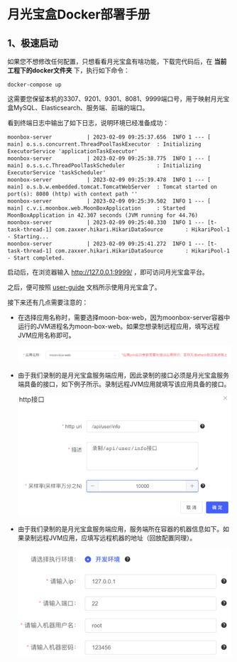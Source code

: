 # 月光宝盒Docker部署手册

## 1、极速启动

如果您不想修改任何配置，只想看看月光宝盒有啥功能，下载完代码后，在 **当前工程下的docker文件夹** 下，执行如下命令：

```shell
docker-compose up
```

这需要您保留本机的3307、9201、9301、8081、9999端口号，用于映射月光宝盒MySQL、Elasticsearch、服务端、前端的端口。

看到终端日志中输出了如下日志，说明环境已经准备成功：

```log
moonbox-server           | 2023-02-09 09:25:37.656  INFO 1 --- [           main] o.s.s.concurrent.ThreadPoolTaskExecutor  : Initializing ExecutorService 'applicationTaskExecutor'
moonbox-server           | 2023-02-09 09:25:38.775  INFO 1 --- [           main] o.s.s.c.ThreadPoolTaskScheduler          : Initializing ExecutorService 'taskScheduler'
moonbox-server           | 2023-02-09 09:25:39.478  INFO 1 --- [           main] o.s.b.w.embedded.tomcat.TomcatWebServer  : Tomcat started on port(s): 8080 (http) with context path ''
moonbox-server           | 2023-02-09 09:25:39.502  INFO 1 --- [           main] c.v.i.moonbox.web.MoonBoxApplication     : Started MoonBoxApplication in 42.307 seconds (JVM running for 44.76)
moonbox-server           | 2023-02-09 09:25:40.330  INFO 1 --- [t-task-thread-1] com.zaxxer.hikari.HikariDataSource       : HikariPool-1 - Starting...
moonbox-server           | 2023-02-09 09:25:41.272  INFO 1 --- [t-task-thread-1] com.zaxxer.hikari.HikariDataSource       : HikariPool-1 - Start completed.
```

启动后，在浏览器输入 http://127.0.0.1:9999/ ，即可访问月光宝盒平台。

之后，便可按照 [user-guide](./user-guide.md) 文档所示使用月光宝盒了。

接下来还有几点需要注意的：

* 在选择应用名称时，需要选择moon-box-web，因为moonbox-server容器中运行的JVM进程名为moon-box-web。如果您想录制远程应用，填写远程JVM应用名称即可。
  
  ![](./images/docker1.png)

* 由于我们录制的是月光宝盒服务端应用，因此录制的接口必须是月光宝盒服务端具备的接口，如下例子所示。录制远程JVM应用就填写该应用具备的接口。
  
  ![](./images/docker2.png)

* 由于我们录制的是月光宝盒服务端应用，服务端所在容器的机器信息如下。如果录制远程JVM应用，应填写远程机器的地址（回放配置同理）。
  
  ![](./images/docker3.png)



